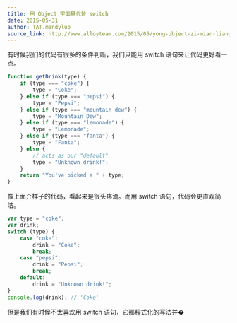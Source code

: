 ```yaml
---
title: 用 Object 字面量代替 switch
date: 2015-05-31
author: TAT.mandyluo
source_link: http://www.alloyteam.com/2015/05/yong-object-zi-mian-liang-dai-ti-switch/
---
```


<!-- {% raw %} - for jekyll -->

有时候我们的代码有很多的条件判断，我们只能用 switch 语句来让代码更好看一点。

```javascript
function getDrink(type) {
    if (type === "coke") {
        type = "Coke";
    } else if (type === "pepsi") {
        type = "Pepsi";
    } else if (type === "mountain dew") {
        type = "Mountain Dew";
    } else if (type === "lemonade") {
        type = "Lemonade";
    } else if (type === "fanta") {
        type = "Fanta";
    } else {
        // acts as our "default"
        type = "Unknown drink!";
    }
    return "You've picked a " + type;
}
```

像上面介样子的代码，看起来是很头疼滴。而用 switch 语句，代码会更直观简洁。

```javascript
var type = "coke";
var drink;
switch (type) {
    case "coke":
        drink = "Coke";
        break;
    case "pepsi":
        drink = "Pepsi";
        break;
    default:
        drink = "Unknown drink!";
}
console.log(drink); // 'Coke'
```

但是我们有时候不太喜欢用 switch 语句，它那程式化的写法并�


<!-- {% endraw %} - for jekyll -->